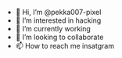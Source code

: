 - 👋 Hi, I’m @pekka007-pixel
- 👀 I’m interested in hacking
- 🌱 I’m currently working
- 💞️ I’m looking to collaborate
- 📫 How to reach me insatgram

<!---
pekka007-pixel/pekka007-pixel is a ✨ special ✨ repository because its `README.md` (this file) appears on your GitHub profile.
You can click the Preview link to take a look at your changes.
--->
